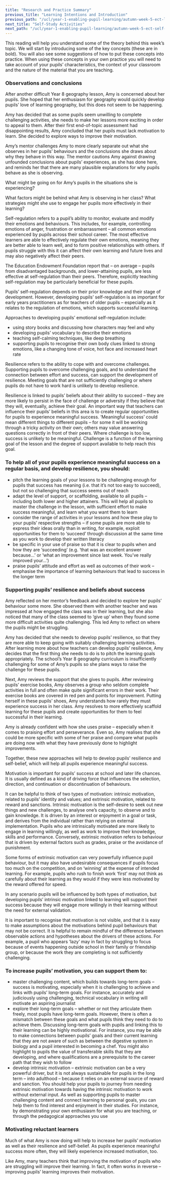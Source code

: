 ```yaml
---
title: "Research and Practice Summary"
previous_title: "Learning Intentions and Introduction"
previous_path: "/ucl/year-1-enabling-pupil-learning/autumn-week-5-ect-learning-intentions-and-introduction"
next_title: "Self-Study Activities"
next_path: "/ucl/year-1-enabling-pupil-learning/autumn-week-5-ect-self-study-activities"
---
```


This reading will help you understand some of the theory behind this week’s topic. We will start by introducing some of the key concepts (these are in bold). You will also see some suggestions of how to put these concepts into practice. When using these concepts in your own practice you will need to take account of your pupils’ characteristics, the context of your classroom and the nature of the material that you are teaching.

### Observations and conclusions

After another difficult Year 8 geography lesson, Amy is concerned about her pupils.
She hoped that her enthusiasm for geography would quickly develop pupils’ love of
learning geography, but this does not seem to be happening.

Amy has decided that as some pupils seem unwilling to complete challenging activities, she needs to make her lessons more exciting in order to appeal to them. After their first end-of-topic assessment had disappointing results, Amy concluded that her pupils must lack motivation to learn. She decided to explore ways to improve their motivation.

Amy’s mentor challenges Amy to more clearly separate out what she observes in her pupils’ behaviours and the conclusions she draws about why they behave in this way. The mentor cautions Amy against drawing unfounded conclusions about pupils’ experiences, as she has done here, and reminds her that there are many plausible explanations for why pupils behave as she is observing.

What might be going on for Amy’s pupils in the situations she is experiencing?

What factors might be behind what Amy is observing in her class? What
strategies might she use to engage her pupils more effectively in their
learning?

Self-regulation refers to a pupil’s ability to monitor, evaluate and modify their emotions and behaviours. This includes, for example, controlling emotions of anger, frustration or embarrassment – all common emotions experienced by pupils across their school career. The most effective learners are able to effectively regulate their own emotions, meaning they are better able to learn well, and to form positive relationships with others. If pupils struggle with this it can affect their own learning and future lives and may also negatively affect their peers.

The Education Endowment Foundation report that – on average – pupils from disadvantaged backgrounds, and lower-attaining pupils, are less effective at self-regulation than their peers. Therefore, explicitly teaching self-regulation may be particularly beneficial for these pupils.

Pupils’ self-regulation depends on their prior knowledge and their stage of development. However, developing pupils’ self-regulation is as important for early years practitioners as for teachers of older pupils – especially as it relates to the regulation of emotions, which supports successful learning.

Approaches to developing pupils’ emotional self-regulation include:

- using story books and discussing how characters may feel and why
- developing pupils’ vocabulary to describe their emotions
- teaching self-calming techniques, like deep breathing
- supporting pupils to recognise their own body clues linked to strong emotions, like a changing tone of voice, hot face and increased heart rate

Resilience refers to the ability to cope with and overcome challenges. Supporting pupils to overcome challenging goals, and to understand the connection between effort and success, can support the development of resilience. Meeting goals that are not sufficiently challenging or where pupils do not have to work hard is unlikely to develop resilience.

Resilience is linked to pupils’ beliefs about their ability to succeed – they are more likely to persist in the face of challenge or adversity if they believe that they will, eventually, achieve their goal. An important way that teachers can influence their pupils’ beliefs in this area is to create regular opportunities for pupils to experience meaningful success. ‘Meaningful success’ could mean different things to different pupils – for some it will be working through a tricky activity on their own; others may value answering questions correctly in front of their peers. Where challenge is too low, success is unlikely to be meaningful. Challenge is a function of the learning goal of the lesson and the degree of support available to help reach this goal.

### To help all of your pupils experience meaningful success on a regular basis, and develop resilience, you should:

- pitch the learning goals of your lessons to be challenging enough for pupils that success has meaning (i.e. that it’s not too easy to succeed), but not so challenging that success seems out of reach
- adapt the level of support, or scaffolding, available to all pupils – including both lower and higher attainers. This will help all pupils to master the challenge in the lesson, with sufficient effort to make success meaningful, and learn what you want them to learn
- consider the range of activities in your lessons and how these play to your pupils’ respective strengths – if some pupils are more able to express their ideas orally than in writing, for example, exploit opportunities for them to ‘succeed’ through discussion at the same time as you work to develop their written literacy
- be specific in your use of praise so that it is clear to pupils when and how they are ‘succeeding’ (e.g. ‘that was an excellent answer because…’ or ‘what an improvement since last week. You’ve really improved your…’)
- praise pupils’ attitude and effort as well as outcomes of their work – emphasise the importance of learning behaviours that lead to success in the longer term

### Supporting pupils’ resilience and beliefs about success

Amy reflected on her mentor’s feedback and decided to explore her pupils’ behaviour
some more. She observed them with another teacher and was impressed at how engaged
the class was in their learning, but she also noticed that many of the class seemed
to ‘give up’ when they found some more difficult activities quite challenging. This
led Amy to reflect on where the pupils might be struggling.

Amy has decided that she needs to develop pupils’ resilience, so that they are more able to keep going with suitably challenging learning activities. After learning more about how teachers can develop pupils’ resilience, Amy decides that the first thing she needs to do is to pitch the learning goals appropriately. The school’s Year 8 geography curriculum is insufficiently challenging for some of Amy’s pupils so she plans ways to raise the challenge for these pupils.

Next, Amy reviews the support that she gives to pupils. After reviewing pupils’ exercise books, Amy observes a group who seldom complete activities in full and often make quite significant errors in their work. Their exercise books are covered in red pen and points for improvement. Putting herself in these pupils’ shoes, Amy understands how rarely they must experience success in her class. Amy resolves to more effectively scaffold learning for these pupils and create opportunities for them to feel successful in their learning.

Amy is already confident with how she uses praise – especially when it comes to praising effort and perseverance. Even so, Amy realises that she could be more specific with some of her praise and compare what pupils are doing now with what they have previously done to highlight improvements.

Together, these new approaches will help to develop pupils’ resilience and self-belief, which will help all pupils experience meaningful success.

Motivation is important for pupils’ success at school and later life chances. It is usually defined as a kind of driving force that influences the selection, direction, and continuation or discontinuation of behaviours.

It can be helpful to think of two types of motivation: intrinsic motivation, related to pupils’ identity and values; and extrinsic motivation, related to reward and sanctions. Intrinsic motivation is the self-desire to seek out new things and new challenges, to analyse one’s capacity, to observe and to gain knowledge. It is driven by an interest or enjoyment in a goal or task, and derives from the individual rather than relying on external implementation. Pupils who are intrinsically motivated are more likely to engage in learning willingly, as well as work to improve their knowledge, skills and performance. Conversely, extrinsic motivation refers to behaviour that is driven by external factors such as grades, praise or the avoidance of punishment.

Some forms of extrinsic motivation can very powerfully influence pupil behaviour, but it may also have undesirable consequences if pupils focus too much on the competition, and on ‘winning’ at the expense of intended learning. For example, pupils who rush to finish work ‘first’ may not think as carefully about their learning as they would if they were less motivated by the reward offered for speed.

In any scenario pupils will be influenced by both types of motivation, but developing pupils’ intrinsic motivation linked to learning will support their success because they will engage more willingly in their learning without the need for external validation.

It is important to recognise that motivation is not visible, and that it is easy to make assumptions about the motivations behind pupil behaviours that may not be correct. It is helpful to remain mindful of the difference between observable actions and hypotheses about the drivers of these actions. For example, a pupil who appears ‘lazy’ may in fact by struggling to focus because of events happening outside school in their family or friendship group, or because the work they are completing is not sufficiently challenging.

### To increase pupils’ motivation, you can support them to:

- master challenging content, which builds towards long-term goals – success is motivating, especially when it is challenging to achieve and links with pupils’ long-term goals. For instance, accurately and judiciously using challenging, technical vocabulary in writing will motivate an aspiring journalist
- explore their long-term goals – whether or not they articulate them freely, most pupils have long-term goals. However, there is often a mismatch between these goals and what pupils think they need to do to achieve them. Discussing long-term goals with pupils and linking this to their learning can be highly motivational. For instance, you may be able to make connections between pupils’ goals and their current learning that they are not aware of such as between the digestive system in biology and a pupil interested in becoming a chef. You might also highlight to pupils the value of transferable skills that they are developing, and where qualifications are a prerequisite to the career path that they wish to follow
- develop intrinsic motivation – extrinsic motivation can be a very powerful driver, but it is not always sustainable for pupils in the long term – into adulthood – because it relies on an external source of reward and sanction. You should help your pupils to journey from needing extrinsic motivation towards having the intrinsic motivation to work without external input. As well as supporting pupils to master challenging content and connect learning to personal goals, you can help them to find interest and enjoyment in their studies. For instance, by demonstrating your own enthusiasm for what you are teaching, or through the pedagogical approaches you use

### Motivating reluctant learners

Much of what Amy is now doing will help to increase her pupils’ motivation as well
as their resilience and self-belief. As pupils experience meaningful success more
often, they will likely experience increased motivation, too.

Like Amy, many teachers think that improving the motivation of pupils who are struggling will improve their learning. In fact, it often works in reverse – improving pupils’ learning improves their motivation.
